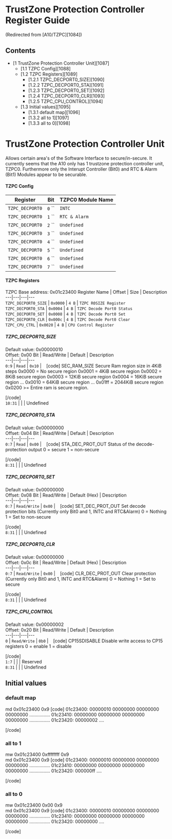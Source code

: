 # TrustZone Protection Controller Register Guide
(Redirected from [A10/TZPC][1084])
 
## Contents
  * [1 TrustZone Protection Controller Unit][1087]
    * [1.1 TZPC Config][1088]
    * [1.2 TZPC Registers][1089]
      * [1.2.1 TZPC_DECPORT0_SIZE][1090]
      * [1.2.2 TZPC_DECPORT0_STA][1091]
      * [1.2.3 TZPC_DECPORT0_SET][1092]
      * [1.2.4 TZPC_DECPORT0_CLR][1093]
      * [1.2.5 TZPC_CPU_CONTROL][1094]
    * [1.3 Initial values][1095]
      * [1.3.1 default map][1096]
      * [1.3.2 all to 1][1097]
      * [1.3.3 all to 0][1098]

# TrustZone Protection Controller Unit
Allows certain area's of the Software Interface to secure/in-secure. 
It currently seems that the A10 only has 1 trustzone protection controller unit, TZPC0. Furthermore only the Interupt Controller (Bit0) and RTC & Alarm (Bit1) Modules appear to be securable. 
#### TZPC Config
Register  | Bit  | TZPC0 Module Name   
---|---|---  
`TZPC_DECPORT0` | `0` `` | `INTC`  
`TZPC_DECPORT0` | `1` `` | `RTC & Alarm`  
`TZPC_DECPORT0` | `2` `` | `Undefined`  
`TZPC_DECPORT0` | `3` `` | `Undefined`  
`TZPC_DECPORT0` | `4` `` | `Undefined`  
`TZPC_DECPORT0` | `5` `` | `Undefined`  
`TZPC_DECPORT0` | `6` `` | `Undefined`  
`TZPC_DECPORT0` | `7` `` | `Undefined`  
#### TZPC Registers
TZPC Base address: 0x01c23400 
Register Name  | Offset  | Size  | Description   
---|---|---|---  
`TZPC_DECPORT0_SIZE` | `0x0000` | `4 B` | `TZPC R0SIZE Register`  
`TZPC_DECPORT0_STA` | `0x0004` | `4 B` | `TZPC Decode Port0 Status`  
`TZPC_DECPORT0_SET` | `0x0008` | `4 B` | `TZPC Decode Port0 Set`  
`TZPC_DECPORT0_CLR` | `0x000c` | `4 B` | `TZPC Decode Port0 Clear`  
`TZPC_CPU_CTRL` | `0x0020` | `4 B` | `CPU Control Register`  
##### TZPC_DECPORT0_SIZE
Default value: 0x00000010  
Offset: 0x00 
Bit  | Read/Write  | Default  | Description   
---|---|---|---  
`0:9` | `Read` | `0x10` | ` `
[code]
          SEC_RAM_SIZE
          Secure Ram region size in 4KiB steps
          0x0000 = No secure region
          0x0001 = 4KiB secure region
          0x0002 = 8KiB secure region
          0x0003 = 12KiB secure region
          0x0004 = 16KiB secure region
          ...
          0x0010 = 64KiB secure region
          ...
          0x01ff = 2044KiB secure region
          0x0200 >= Entire ram is secure region.
      
    
[/code]  
`10:31` |  |  | Undefined   
##### TZPC_DECPORT0_STA
Default value: 0x00000000  
Offset: 0x04 
Bit  | Read/Write  | Default  | Description   
---|---|---|---  
`0:7` | `Read` | `0x00` | ` `
[code]
          STA_DEC_PROT_OUT
          Status of the decode-protection output
          0 = secure
          1 = non-secure
      
    
[/code]  
`8:31` |  |  | Undefined   
##### TZPC_DECPORT0_SET
Default value: 0x00000000  
Offset: 0x08 
Bit  | Read/Write  | Default (Hex)  | Description   
---|---|---|---  
`0:7` | `Read/Write` | `0x00` | ` `
[code]
          SET_DEC_PROT_OUT
          Set decode protection bits
          (Currently only Bit0 and 1, INTC and RTC&Alarm)
          0 = Nothing
          1 = Set to non-secure
      
    
[/code]  
`8:31` |  |  | Undefined   
##### TZPC_DECPORT0_CLR
Default value: 0x00000000  
Offset: 0x0c 
Bit  | Read/Write  | Default (Hex)  | Description   
---|---|---|---  
`0:7` | `Read/Write` | `0x00` | ` `
[code]
          CLR_DEC_PROT_OUT
          Clear protection
          (Currently only Bit0 and 1, INTC and RTC&Alarm)
          0 = Nothing
          1 = Set to secure
      
    
[/code]  
`8:31` |  |  | Undefined   
##### TZPC_CPU_CONTROL
Default value: 0x00000002  
Offset: 0x20 
Bit  | Read/Write  | Default  | Description   
---|---|---|---  
`0` | `Read/Write` | `0b0` | ` `
[code]
          CP15SDISABLE
          Disable write access to CP15 registers
          0 = enable
          1 = disable
      
    
[/code]  
`1:7` |  |  | Reserved   
`8:31` |  |  | Undefined   
## Initial values
### default map
md 0x01c23400 0x9 
[code] 
    01c23400: 00000010 00000000 00000000 00000000    ................
    01c23410: 00000000 00000000 00000000 00000000    ................
    01c23420: 00000002    ....
    
[/code]
### all to 1
mw 0x01c23400 0xffffffff 0x9  
md 0x01c23400 0x9 
[code] 
    01c23400: 00000010 00000000 00000000 00000000    ................
    01c23410: 00000000 00000000 00000000 00000000    ................
    01c23420: 000000ff    ....
    
[/code]
### all to 0
mw 0x01c23400 0x00 0x9  
md 0x01c23400 0x9 
[code] 
    01c23400: 00000010 00000000 00000000 00000000    ................
    01c23410: 00000000 00000000 00000000 00000000    ................
    01c23420: 00000000    ....
    
[/code]
